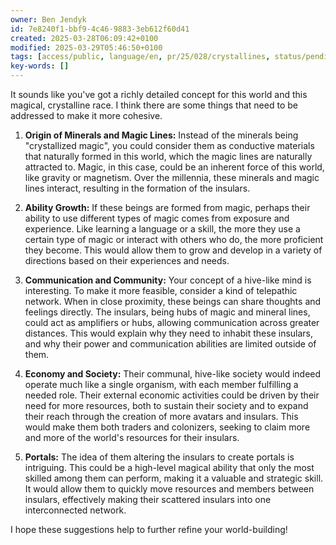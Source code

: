 ```yaml
---
owner: Ben Jendyk
id: 7e8240f1-bbf9-4c46-9883-3eb612f60d41
created: 2025-03-28T06:09:42+0100
modified: 2025-03-29T05:46:50+0100
tags: [access/public, language/en, pr/25/028/crystallines, status/pending]
key-words: []
---
```


It sounds like you've got a richly detailed concept for this world and this magical, crystalline race. I think there are some things that need to be addressed to make it more cohesive.

1. **Origin of Minerals and Magic Lines:** Instead of the minerals being "crystallized magic", you could consider them as conductive materials that naturally formed in this world, which the magic lines are naturally attracted to. Magic, in this case, could be an inherent force of this world, like gravity or magnetism. Over the millennia, these minerals and magic lines interact, resulting in the formation of the insulars.

2. **Ability Growth:** If these beings are formed from magic, perhaps their ability to use different types of magic comes from exposure and experience. Like learning a language or a skill, the more they use a certain type of magic or interact with others who do, the more proficient they become. This would allow them to grow and develop in a variety of directions based on their experiences and needs.

3. **Communication and Community:** Your concept of a hive-like mind is interesting. To make it more feasible, consider a kind of telepathic network. When in close proximity, these beings can share thoughts and feelings directly. The insulars, being hubs of magic and mineral lines, could act as amplifiers or hubs, allowing communication across greater distances. This would explain why they need to inhabit these insulars, and why their power and communication abilities are limited outside of them.

4. **Economy and Society:** Their communal, hive-like society would indeed operate much like a single organism, with each member fulfilling a needed role. Their external economic activities could be driven by their need for more resources, both to sustain their society and to expand their reach through the creation of more avatars and insulars. This would make them both traders and colonizers, seeking to claim more and more of the world's resources for their insulars.

5. **Portals:** The idea of them altering the insulars to create portals is intriguing. This could be a high-level magical ability that only the most skilled among them can perform, making it a valuable and strategic skill. It would allow them to quickly move resources and members between insulars, effectively making their scattered insulars into one interconnected network.

I hope these suggestions help to further refine your world-building!